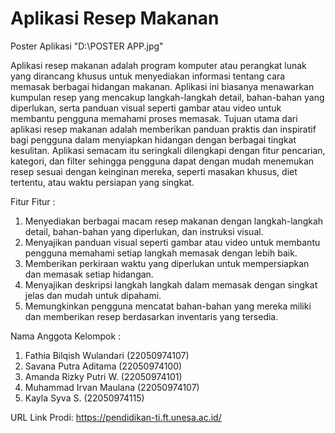 # Aplikasi Resep Makanan

Poster Aplikasi "D:\POSTER APP.jpg"

Aplikasi resep makanan adalah program komputer atau perangkat lunak yang dirancang khusus untuk menyediakan informasi tentang cara memasak berbagai hidangan makanan. Aplikasi ini biasanya menawarkan kumpulan resep yang mencakup langkah-langkah detail, bahan-bahan yang diperlukan, serta panduan visual seperti gambar atau video untuk membantu pengguna memahami proses memasak. Tujuan utama dari aplikasi resep makanan adalah memberikan panduan praktis dan inspiratif bagi pengguna dalam menyiapkan hidangan dengan berbagai tingkat kesulitan. Aplikasi semacam itu seringkali dilengkapi dengan fitur pencarian, kategori, dan filter sehingga pengguna dapat dengan mudah menemukan resep sesuai dengan keinginan mereka, seperti masakan khusus, diet tertentu, atau waktu persiapan yang singkat.

Fitur Fitur :
1. Menyediakan berbagai macam resep makanan dengan langkah-langkah detail, bahan-bahan yang diperlukan, dan instruksi visual.
2. Menyajikan panduan visual seperti gambar atau video untuk membantu pengguna memahami setiap langkah memasak dengan lebih baik.
3. Memberikan perkiraan waktu yang diperlukan untuk mempersiapkan dan memasak setiap hidangan.
4. Menyajikan deskripsi langkah langkah dalam memasak dengan singkat jelas dan mudah untuk dipahami.
5. Memungkinkan pengguna mencatat bahan-bahan yang mereka miliki dan memberikan resep berdasarkan inventaris yang tersedia.

Nama Anggota Kelompok :
1. Fathia Bilqish Wulandari (22050974107)
2. Savana Putra Aditama (22050974100)
3. Amanda Rizky Putri W. (22050974101)
4. Muhammad Irvan Maulana (22050974107)
5. Kayla Syva S. (22050974115)

URL Link Prodi:
https://pendidikan-ti.ft.unesa.ac.id/
